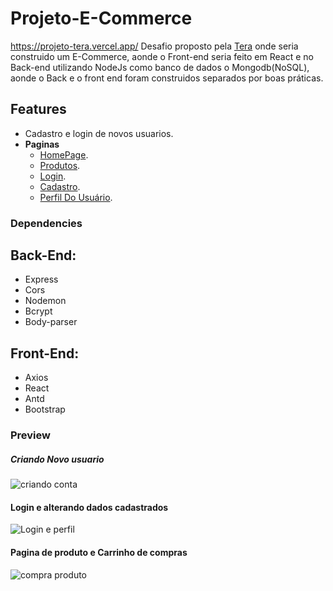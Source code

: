 # Projeto-E-Commerce
 
 https://projeto-tera.vercel.app/
Desafio proposto pela [Tera](https://somostera.com/)
onde seria construido um E-Commerce, aonde o Front-end seria feito em React e no Back-end utilizando NodeJs como banco de dados o Mongodb(NoSQL), aonde o Back e o front end foram construidos separados por boas práticas.


## Features

* Cadastro e login de novos usuarios.
* **Paginas**
   * [HomePage](#).
   * [Produtos](#).
   * [Login](#).
   * [Cadastro](#).
   * [Perfil Do Usuário](#).
  
### Dependencies
## **Back-End**:

 * Express
 * Cors
 * Nodemon
 * Bcrypt
 * Body-parser

## **Front-End**:
* Axios
* React
* Antd
* Bootstrap


### Preview

##### Criando Novo usuario
![criando conta](https://user-images.githubusercontent.com/79329987/167471207-a6389dd7-2f6b-4003-b01e-b2659f674acc.gif)

#### Login e alterando dados cadastrados
![Login e perfil](https://user-images.githubusercontent.com/79329987/167471073-2e867462-a098-4105-a7c2-925add4cabe2.gif)

#### Pagina de produto e Carrinho de compras
![compra produto](https://user-images.githubusercontent.com/79329987/167471238-5bfbdc56-6f4a-4d63-a18a-1a2bb415b0a6.gif)
